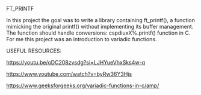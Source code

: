 FT_PRINTF

In this project the goal was to write a library containing ft_printf(), a function mimicking the original printf() without implementing its buffer management. The function should handle conversions: cspdiuxX%.printf() function in C. For me this project was an introduction to variadic functions.

USEFUL RESOURCES:

https://youtu.be/oDC208zvsdg?si=LJHYueVhxSks4w-q

https://www.youtube.com/watch?v=byRw36Y3Hjs

https://www.geeksforgeeks.org/variadic-functions-in-c/amp/
